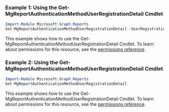 ### Example 1: Using the Get-MgReportAuthenticationMethodUserRegistrationDetail Cmdlet
```powershell
Import-Module Microsoft.Graph.Reports
Get-MgReportAuthenticationMethodUserRegistrationDetail -UserRegistrationDetailsId $userRegistrationDetailsId
```
This example shows how to use the Get-MgReportAuthenticationMethodUserRegistrationDetail Cmdlet.
To learn about permissions for this resource, see the [permissions reference](/graph/permissions-reference).
### Example 2: Using the Get-MgReportAuthenticationMethodUserRegistrationDetail Cmdlet
```powershell
Import-Module Microsoft.Graph.Reports
Get-MgReportAuthenticationMethodUserRegistrationDetail
```
This example shows how to use the Get-MgReportAuthenticationMethodUserRegistrationDetail Cmdlet.
To learn about permissions for this resource, see the [permissions reference](/graph/permissions-reference).
